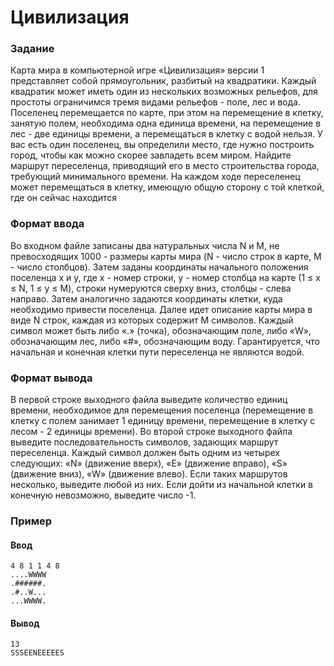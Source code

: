 # Цивилизация
### Задание
Карта мира в компьютерной игре «Цивилизация» версии 1 представляет собой прямоугольник, разбитый на квадратики. 
Каждый квадратик может иметь один из нескольких возможных рельефов, для простоты ограничимся тремя видами рельефов -
поле, лес и вода. Поселенец перемещается по карте, при этом на перемещение в клетку, занятую полем, необходима одна 
единица времени, на перемещение в лес - две единицы времени, а перемещаться в клетку с водой нельзя.
У вас есть один поселенец, вы определили место, где нужно построить город, чтобы как можно скорее завладеть всем миром. 
Найдите маршрут переселенца, приводящий его в место строительства города, требующий минимального времени. На каждом ходе
переселенец может перемещаться в клетку, имеющую общую сторону с той клеткой, где он сейчас находится
### Формат ввода
Во входном файле записаны два натуральных числа N и M, не превосходящих 1000 - размеры карты мира (N - число строк в 
карте, M - число столбцов). Затем заданы координаты начального положения поселенца x и y, где x - номер строки, y -
номер столбца на карте (1 ≤ x ≤ N, 1 ≤ y ≤ M), строки нумеруются сверху вниз, столбцы - слева направо. Затем аналогично 
задаются координаты клетки, куда необходимо привести поселенца.
Далее идет описание карты мира в виде N строк, каждая из которых содержит M символов. Каждый символ может быть либо «.» 
(точка), обозначающим поле, либо «W», обозначающим лес, либо «#», обозначающим воду. Гарантируется, что начальная и 
конечная клетки пути переселенца не являются водой.
### Формат вывода
В первой строке выходного файла выведите количество единиц времени, необходимое для перемещения поселенца 
(перемещение в клетку с полем занимает 1 единицу времени, перемещение в клетку с лесом - 2 единицы времени). 
Во второй строке выходного файла выведите последовательность символов, задающих маршрут переселенца. Каждый символ 
должен быть одним из четырех следующих: «N» (движение вверх), «E» (движение вправо), «S» (движение вниз), «W» 
(движение влево). Если таких маршрутов несколько, выведите любой из них.
Если дойти из начальной клетки в конечную невозможно, выведите число -1.
### Пример
#### Ввод
```
4 8 1 1 4 8
....WWWW
.######.
.#..W...
...WWWW.

```
#### Вывод
```
13
SSSEENEEEEES
```